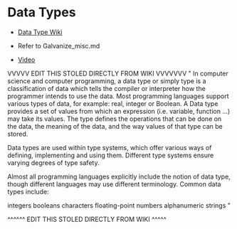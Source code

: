 # Data Types
- [Data Type Wiki](https://en.wikipedia.org/wiki/Data_type)

- Refer to Galvanize_misc.md
- [Video](https://www.youtube.com/playlist?list=PLA7BE376E483F4EE4)

VVVVV EDIT THIS STOLED DIRECTLY FROM WIKI VVVVVVV
"
In computer science and computer programming, a data type or simply type is a classification of data which tells the compiler or interpreter how the programmer intends to use the data. Most programming languages support various types of data, for example: real, integer or Boolean. A Data type provides a set of values from which an expression (i.e. variable, function ...) may take its values. The type defines the operations that can be done on the data, the meaning of the data, and the way values of that type can be stored.


Data types are used within type systems, which offer various ways of defining, implementing and using them. Different type systems ensure varying degrees of type safety.

Almost all programming languages explicitly include the notion of data type, though different languages may use different terminology. Common data types include:

integers
booleans
characters
floating-point numbers
alphanumeric strings
"

^^^^^^ EDIT THIS STOLED DIRECTLY FROM WIKI ^^^^^
